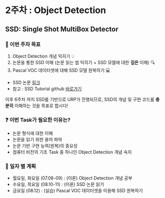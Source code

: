 # 2주차 : Object Detection

## SSD: Single Shot MultiBox Detector 

### 📢 이번 주차 목표
1. Object Detection 개념 익히기 💡
2. 논문을 통한 SSD 이해 (논문 읽는 법 익히기 + SSD 모델에 대한 **깊은** 이해) 🔍
3. Pascal VOC 데이터셋에 대해 SSD 모델 원복하기 💻

- SSD 논문 [링크](https://arxiv.org/abs/1512.02325)
- 참고 : SSD Tutorial github [바로가기](https://github.com/sgrvinod/a-PyTorch-Tutorial-to-Object-Detection)

이후 6주차 까지 SSD를 기반으로 URP가 진행되므로, SSD의 개념 및 구현 코드를 **충분히** 이해하는 것을 목표로 합시다!

### ❓ 이번 Task가 필요한 이유는?
- 논문 형식에 대한 이해
- 논문을 읽기 위한 용어 파악
- 논문 기반 구현 능력(원복)의 중요성
- 컴퓨터 비전의 기초 Task 중 하나인 Object Detection 개념 숙지


### 📅 일자 별 계획
- 월요일, 화요일 (07.08-09) : (이론) Object Detection 개념 공부
- 수요일, 목요일 (08.10-11) : (이론) SSD 논문 읽기
- 금요일        (08.12)   : (실습) Pascal VOC 데이터셋을 이용해 SSD 원복하기

